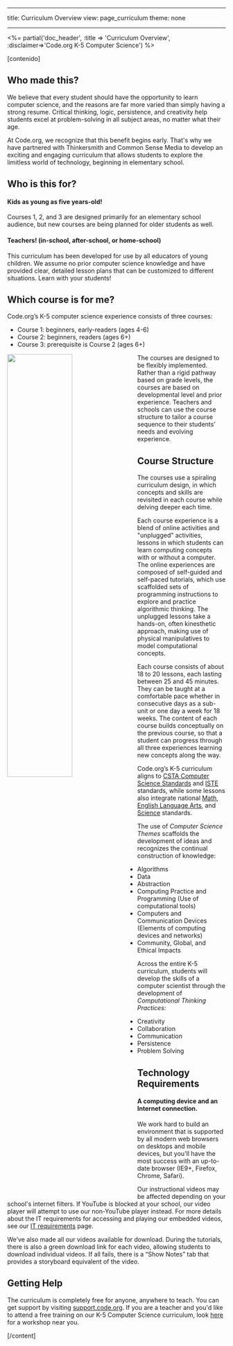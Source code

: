 * * *

title: Curriculum Overview view: page_curriculum theme: none

* * *

<%= partial('doc_header', :title => 'Curriculum Overview', :disclaimer=>'Code.org K-5 Computer Science') %>

[contenido]

## Who made this?

We believe that every student should have the opportunity to learn computer science, and the reasons are far more varied than simply having a strong resume. Critical thinking, logic, persistence, and creativity help students excel at problem-solving in all subject areas, no matter what their age.

At Code.org, we recognize that this benefit begins early. That's why we have partnered with Thinkersmith and Common Sense Media to develop an exciting and engaging curriculum that allows students to explore the limitless world of technology, beginning in elementary school.

## Who is this for?

#### Kids as young as five years-old!

Courses 1, 2, and 3 are designed primarily for an elementary school audience, but new courses are being planned for older students as well.

#### Teachers! (in-school, after-school, or home-school)

This curriculum has been developed for use by all educators of young children. We assume no prior computer science knowledge and have provided clear, detailed lesson plans that can be customized to different situations. Learn with your students!

## Which course is for me?

Code.org’s K-5 computer science experience consists of three courses:

  * Course 1: beginners, early-readers (ages 4-6)
  * Course 2: beginners, readers (ages 6+)
  * Course 3: prerequisite is Course 2 (ages 6+)

<img src="courses.png" style="width: 50%; min-width: 300px; float: left;" />

The courses are designed to be flexibly implemented. Rather than a rigid pathway based on grade levels, the courses are based on developmental level and prior experience. Teachers and schools can use the course structure to tailor a course sequence to their students’ needs and evolving experience.

## Course Structure

The courses use a spiraling curriculum design, in which concepts and skills are revisited in each course while delving deeper each time.

Each course experience is a blend of online activities and "unplugged" activities, lessons in which students can learn computing concepts with or without a computer. The online experiences are composed of self-guided and self-paced tutorials, which use scaffolded sets of programming instructions to explore and practice algorithmic thinking. The unplugged lessons take a hands-on, often kinesthetic approach, making use of physical manipulatives to model computational concepts.

Each course consists of about 18 to 20 lessons, each lasting between 25 and 45 minutes. They can be taught at a comfortable pace whether in consecutive days as a sub-unit or one day a week for 18 weeks. The content of each course builds conceptually on the previous course, so that a student can progress through all three experiences learning new concepts along the way.

Code.org’s K-5 curriculum aligns to [CSTA Computer Science Standards](http://csta.acm.org/Curriculum/sub/K12Standards.html) and [ISTE](http://www.iste.org/STANDARDS) standards, while some lessons also integrate national [Math](http://www.corestandards.org/Math/), [English Language Arts](http://www.corestandards.org/ELA-Literacy/), and [Science](http://www.nextgenscience.org/next-generation-science-standards) standards.

The use of *Computer Science Themes* scaffolds the development of ideas and recognizes the continual construction of knowledge:

  * Algorithms
  * Data
  * Abstraction
  * Computing Practice and Programming (Use of computational tools)
  * Computers and Communication Devices (Elements of computing devices and networks)
  * Community, Global, and Ethical Impacts

Across the entire K-5 curriculum, students will develop the skills of a computer scientist through the development of *Computational Thinking Practices*:

  * Creativity
  * Collaboration
  * Communication
  * Persistence
  * Problem Solving

## Technology Requirements

#### A computing device and an Internet connection.

We work hard to build an environment that is supported by all modern web browsers on desktops and mobile devices, but you'll have the most success with an up-to-date browser (IE9+, Firefox, Chrome, Safari).

Our instructional videos may be affected depending on your school's internet filters. If YouTube is blocked at your school, our video player will attempt to use our non-YouTube player instead. For more details about the IT requirements for accessing and playing our embedded videos, see our [IT requirements](http://code.org/educate/it) page.

We’ve also made all our videos available for download. During the tutorials, there is also a green download link for each video, allowing students to download individual videos. If all fails, there is a “Show Notes” tab that provides a storyboard equivalent of the video.

## Getting Help

The curriculum is completely free for anyone, anywhere to teach. You can get support by visiting [support.code.org](http://support.code.org). If you are a teacher and you'd like to attend a free training on our K-5 Computer Science curriculum, look [here](http://code.org/k5) for a workshop near you.

[/content]

<link rel="stylesheet" type="text/css" href="morestyle.css" />